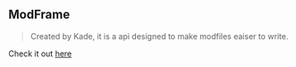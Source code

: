 ## ModFrame
> Created by Kade, it is a api designed to make modfiles eaiser to write.

Check it out [here](https://github.com/KadeDev/Avg4k-ModFrame)
